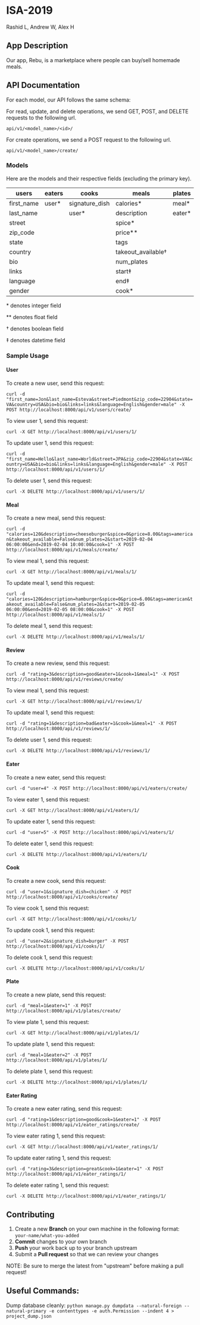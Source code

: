 # ISA-2019
Rashid L, Andrew W, Alex H

## App Description
Our app, Rebu, is a marketplace where people can buy/sell homemade meals. 

## API Documentation
For each model, our API follows the same schema:

For read, update, and delete operations, we send GET, POST, and DELETE requests to the following url.

`api/v1/<model_name>/<id>/`

For create operations, we send a POST request to the following url.

`api/v1/<model_name>/create/`

### Models
Here are the models and their respective fields (excluding the primary key).

| users      	| eaters  	| cooks          	| meals             	| plates   	| eater_ratings 	| reviews     	|
|------------	|---------	|----------------	|-------------------	|----------	|---------------	|-------------	|
| first_name 	| user*	| signature_dish 	| calories*         	| meal* 	| rating*       	| rating*     	|
| last_name  	|         	| user*       	| description       	| eater*	| description   	| description 	|
| street     	|         	|                	| spice*            	|          	| cook*      	| eater*   	|
| zip_code   	|         	|                	| price**           	|          	| eater*     	| cook*    	|
| state      	|         	|                	| tags              	|          	|               	| meal*    	|
| country    	|         	|                	| takeout_available†	|          	|               	|             	|
| bio        	|         	|                	| num_plates        	|          	|               	|             	|
| links      	|         	|                	| start‡            	|          	|               	|             	|
| language   	|         	|                	| end‡              	|          	|               	|             	|
| gender     	|         	|                	| cook*          	|          	|               	|             	|

\* denotes integer field

\** denotes float field

† denotes boolean field

‡ denotes datetime field

### Sample Usage
#### User
To create a new user, send this request:

`curl -d "first_name=Jon&last_name=Esteva&street=Piedmont&zip_code=22904&state=VA&country=USA&bio=bio&links=links&language=English&gender=male" -X POST http://localhost:8000/api/v1/users/create/`

To view user 1, send this request:

`curl -X GET http://localhost:8000/api/v1/users/1/`

To update user 1, send this request:

`curl -d "first_name=Hello&last_name=World&street=JPA&zip_code=22904&state=VA&country=USA&bio=bio&links=links&language=English&gender=male" -X POST http://localhost:8000/api/v1/users/1/`

To delete user 1, send this request:

`curl -X DELETE http://localhost:8000/api/v1/users/1/`

#### Meal
To create a new meal, send this request:

`curl -d "calories=120&description=cheeseburger&spice=0&price=8.00&tags=american&takeout_available=False&num_plates=2&start=2019-02-04 06:00:00&end=2019-02-04 10:00:00&cook=1" -X POST http://localhost:8000/api/v1/meals/create/`

To view meal 1, send this request:

`curl -X GET http://localhost:8000/api/v1/meals/1/`

To update meal 1, send this request:

`curl -d "calories=120&description=hamburger&spice=0&price=6.00&tags=american&takeout_available=False&num_plates=2&start=2019-02-05 06:00:00&end=2019-02-05 08:00:00&cook=1" -X POST http://localhost:8000/api/v1/meals/1/`

To delete meal 1, send this request:

`curl -X DELETE http://localhost:8000/api/v1/meals/1/`

#### Review
To create a new review, send this request:

`curl -d "rating=3&description=good&eater=1&cook=1&meal=1" -X POST http://localhost:8000/api/v1/reviews/create/`

To view meal 1, send this request:

`curl -X GET http://localhost:8000/api/v1/reviews/1/`

To update meal 1, send this request:

`curl -d "rating=1&description=bad&eater=1&cook=1&meal=1" -X POST http://localhost:8000/api/v1/reviews/1/`

To delete user 1, send this request:

`curl -X DELETE http://localhost:8000/api/v1/reviews/1/`

#### Eater
To create a new eater, send this request:

`curl -d "user=4" -X POST http://localhost:8000/api/v1/eaters/create/`

To view eater 1, send this request:

`curl -X GET http://localhost:8000/api/v1/eaters/1/`

To update eater 1, send this request:

`curl -d "user=5" -X POST http://localhost:8000/api/v1/eaters/1/`

To delete eater 1, send this request:

`curl -X DELETE http://localhost:8000/api/v1/eaters/1/`

#### Cook
To create a new cook, send this request:

`curl -d "user=1&signature_dish=chicken" -X POST http://localhost:8000/api/v1/cooks/create/`

To view cook 1, send this request:

`curl -X GET http://localhost:8000/api/v1/cooks/1/`

To update cook 1, send this request:

`curl -d "user=2&signature_dish=burger" -X POST http://localhost:8000/api/v1/cooks/1/`

To delete cook 1, send this request:

`curl -X DELETE http://localhost:8000/api/v1/cooks/1/`

#### Plate
To create a new plate, send this request:

`curl -d "meal=1&eater=1" -X POST http://localhost:8000/api/v1/plates/create/`

To view plate 1, send this request:

`curl -X GET http://localhost:8000/api/v1/plates/1/`

To update plate 1, send this request:

`curl -d "meal=1&eater=2" -X POST http://localhost:8000/api/v1/plates/1/`

To delete plate 1, send this request:

`curl -X DELETE http://localhost:8000/api/v1/plates/1/`

#### Eater Rating
To create a new eater rating, send this request:

`curl -d "rating=1&description=good&cook=1&eater=1" -X POST http://localhost:8000/api/v1/eater_ratings/create/`

To view eater rating 1, send this request:

`curl -X GET http://localhost:8000/api/v1/eater_ratings/1/`

To update eater rating 1, send this request:

`curl -d "rating=3&description=great&cook=1&eater=1" -X POST http://localhost:8000/api/v1/eater_ratings/1/`

To delete eater rating 1, send this request:

`curl -X DELETE http://localhost:8000/api/v1/eater_ratings/1/`

## Contributing

 1. Create a new **Branch** on your own machine in the following format: `your-name/what-you-added`
 2. **Commit** changes to your own branch
 3. **Push** your work back up to your branch upstream
 4. Submit a **Pull request** so that we can review your changes

NOTE: Be sure to merge the latest from "upstream" before making a pull request!

## Useful Commands:
Dump database cleanly:
`python manage.py dumpdata --natural-foreign --natural-primary -e contenttypes -e auth.Permission --indent 4 > project_dump.json`
